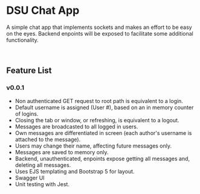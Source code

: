 <h1>DSU Chat App</h1>

<section id="summary">
  <div>
    <p>
      A simple chat app that implements sockets and makes an effort to be easy on the eyes. Backend enpoints will be exposed to facilitate some additional functionality.
    </p>
  </div>
</section>

<br />

<h2>Feature List</h2>

<section id="v0.0.1">
  <div>
    <p>
      <h3>v0.0.1</h3>
      <ul>
        <li>Non authenticated GET request to root path is equivalent to a login.</li>
        <li>Default username is assigned (User #), based on an in memory counter of logins.</li>
        <li>Closing the tab or window, or refreshing, is equivalent to a logout.</li>
        <li>Messages are broadcasted to all logged in users.</li>
        <li>Own messages are differentiated in screen (each author's username is attached to the message).</li>
        <li>Users may change their name, affecting future messages only.</li>
        <li>Messages are saved to memory only.</li>
        <li>Backend, unauthenticated, enpoints expose getting all messages and, deleting all messages.</li>
        <li>Uses EJS templating and Bootstrap 5 for layout.</li>
        <li>Swagger UI</li>
        <li>Unit testing with Jest.</li>
      </ul>
    </p>
  </div>
</section>
